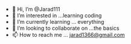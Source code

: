 - 👋 Hi, I’m @Jarad111
- 👀 I’m interested in ...learning coding
- 🌱 I’m currently learning ... everything
- 💞️ I’m looking to collaborate on ...the basics
- 📫 How to reach me ...
jarad1366@gmail.com 
<!---
Jarad111/Jarad111 is a ✨ special ✨ repository because its `README.md` (this file) appears on your GitHub profile.
You can click the Preview link to take a look at your changes.
--->
